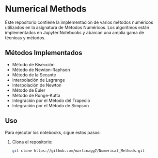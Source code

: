 # Numerical Methods

Este repositorio contiene la implementación de varios métodos numéricos utilizados en la asignatura de Métodos Numéricos. Los algoritmos están implementados en Jupyter Notebooks y abarcan una amplia gama de técnicas y métodos.

## Métodos Implementados

- Método de Bisección
- Método de Newton-Raphson
- Método de la Secante
- Interpolación de Lagrange
- Interpolación de Newton
- Método de Euler
- Método de Runge-Kutta
- Integración por el Método del Trapecio
- Integración por el Método de Simpson

## Uso

Para ejecutar los notebooks, sigue estos pasos:

1. Clona el repositorio:
   ```bash
   git clone https://github.com/martinagg7/Numerical_Methods.git
